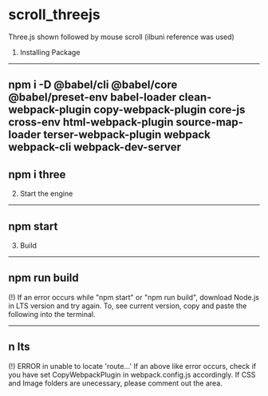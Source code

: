 # scroll_threejs
Three.js shown followed by mouse scroll (ilbuni reference was used)



1. Installing Package

----------
npm i -D @babel/cli @babel/core @babel/preset-env babel-loader clean-webpack-plugin copy-webpack-plugin core-js cross-env html-webpack-plugin source-map-loader terser-webpack-plugin webpack webpack-cli webpack-dev-server
----------
npm i three
----------


2. Start the engine

----------
npm start
----------



3. Build

----------
npm run build
----------


(!)
If an error occurs while "npm start" or "npm run build", download Node.js in LTS version and try again.
To, see current version, copy and paste the following into the terminal.

----------
n lts
----------

(!)
ERROR in unable to locate 'route...'
If an above like error occurs, check if you have set CopyWebpackPlugin in webpack.config.js accordingly.
If CSS and Image folders are unecessary, please comment out the area.

